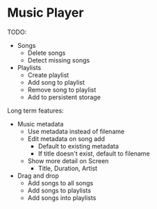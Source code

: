 # Music Player

TODO:

- Songs
  - Delete songs
  - Detect missing songs
- Playlists
  - Create playlist
  - Add song to playlist
  - Remove song to playlist
  - Add to persistent storage

Long term features:

- Music metadata
  - Use metadata instead of filename
  - Edit metadata on song add
    - Default to existing metadata
    - If title doesn't exist, default to filename
  - Show more detail on Screen
    - Title, Duration, Artist
- Drag and drop
  - Add songs to all songs
  - Add songs to playlists
  - Add songs into playlists
